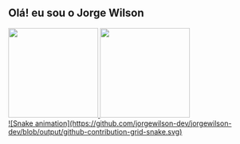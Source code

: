 ## Olá! eu sou o Jorge Wilson

<div>
  <a href="https://github.com/JorgeWilson-dev">
  <img height="180em" src="https://github-readme-stats.vercel.app/api?username=JorgeWilson-dev&show_icons=true&theme=react&include_all_commits=true&count_private=true"/>
  <img height="180em" src="https://github-readme-stats.vercel.app/api/top-langs/?username=JorgeWilson-dev&layout=compact&langs_count=7&theme=react"/>
</div>

<div>
   ![Snake animation](https://github.com/jorgewilson-dev/jorgewilson-dev/blob/output/github-contribution-grid-snake.svg)
 
</div>
